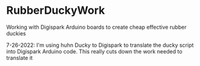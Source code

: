 # RubberDuckyWork
Working with Digispark Arduino boards to create cheap effective rubber duckies

7-26-2022: I'm using huhn Ducky to Digispark to translate the ducky script into Digispark Arduino code. This really cuts down the work needed to translate it

